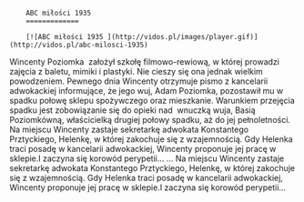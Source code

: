 
        ABC miłości 1935 
        =============
        
        [![ABC miłości 1935 ](http://vidos.pl/images/player.gif)](http://vidos.pl/abc-milosci-1935)
        
        
 Wincenty Poziomka  założył szkołę filmowo-rewiową, w której prowadzi zajęcia z baletu, mimiki i plastyki. Nie cieszy się ona jednak wielkim powodzeniem. Pewnego dnia Wincenty otrzymuje pismo z kancelarii adwokackiej informujące, że jego wuj, Adam Poziomka, pozostawił mu w spadku połowę sklepu spożywczego oraz mieszkanie. Warunkiem przejęcia spadku jest zobowiązanie się do opieki nad  wnuczką wuja, Basią Poziomkówną, właścicielką drugiej połowy spadku, aż do jej pełnoletności. Na miejscu Wincenty zastaje sekretarkę adwokata Konstantego Prztyckiego, Helenkę, w której zakochuje się z wzajemnością. Gdy Helenka traci posadę w kancelarii adwokackiej, Wincenty proponuje jej pracę w sklepie.I zaczyna się korowód perypetii...   ... Na miejscu Wincenty zastaje sekretarkę adwokata Konstantego Prztyckiego, Helenkę, w której zakochuje się z wzajemnością. Gdy Helenka traci posadę w kancelarii adwokackiej, Wincenty proponuje jej pracę w sklepie.I zaczyna się korowód perypetii...
    